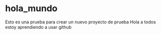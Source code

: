 # hola_mundo
Esto es una prueba para crear un nuevo proyecto de prueba
Hola a todos estoy aprendiendo a usar github

